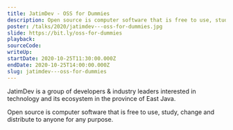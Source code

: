 ```yaml
---
title: JatimDev - OSS for Dummies
description: Open source is computer software that is free to use, study, change and distribute to anyone for any purpose.
poster: /talks/2020/jatimdev---oss-for-dummies.jpg
slide: https://bit.ly/oss-for-dummies
playback: 
sourceCode: 
writeUp: 
startDate: 2020-10-25T11:30:00.000Z
endDate: 2020-10-25T14:00:00.000Z
slug: jatimdev---oss-for-dummies
---
```


JatimDev is a group of developers & industry leaders interested in technology and its ecosystem in the province of East Java.

Open source is computer software that is free to use, study, change and distribute to anyone for any purpose.
